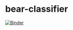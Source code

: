 # bear-classifier
[![Binder](https://mybinder.org/badge_logo.svg)](https://mybinder.org/v2/gh/Allen-BME/bear-classifier/HEAD)
